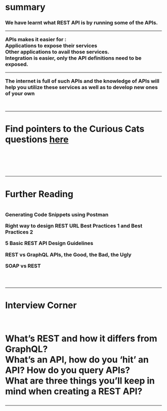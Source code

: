 <h1>summary</h1>
<h3>We have learnt what REST API is by running some of the APIs.
<br>
<hr>
APIs makes it easier for :
<br>
Applications to expose their services
<br>
Other applications to avail those services.
<br>
Integration is easier, only the API definitions need to be exposed.
<br>
<hr>
The internet is full of such APIs and the knowledge of APIs will help you utilize these services as well as to develop new ones of your own
</h3>
<br>
<hr>

<h1>Find pointers to the Curious Cats questions
<a href="https://docs.google.com/document/d/1LwJYWjjMkusVrTouqBIrrMc2Irpcu508UkyzcfYlkNA/edit">here</a><h1>
<br>
<hr>
<h1>Further Reading<h1>

<h3>Generating Code Snippets using Postman

Right way to design REST URL Best Practices 1 and Best Practices 2

5 Basic REST API Design Guidelines

REST vs GraphQL APIs, the Good, the Bad, the Ugly

SOAP vs REST<h3>
<br>

<hr>
<h1>Interview Corner<h1>
<br>
What’s REST and how it differs from GraphQL?
<br>
What’s an API, how do you ‘hit’ an API? How do you query APIs?
<br>
What are three things you’ll keep in mind when creating a REST API?
<br>
<hr>
